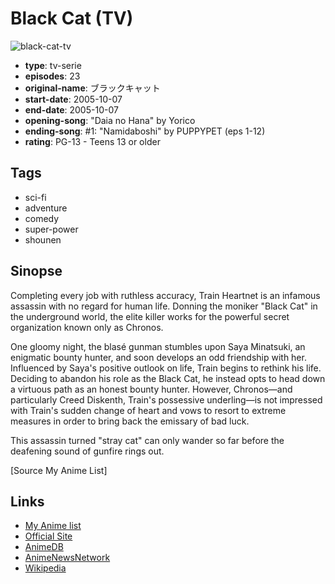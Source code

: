 # Black Cat (TV)

![black-cat-tv](https://cdn.myanimelist.net/images/anime/1485/110010.jpg)

-   **type**: tv-serie
-   **episodes**: 23
-   **original-name**: ブラックキャット
-   **start-date**: 2005-10-07
-   **end-date**: 2005-10-07
-   **opening-song**: "Daia no Hana" by Yorico
-   **ending-song**: #1: "Namidaboshi" by PUPPYPET (eps 1-12)
-   **rating**: PG-13 - Teens 13 or older

## Tags

-   sci-fi
-   adventure
-   comedy
-   super-power
-   shounen

## Sinopse

Completing every job with ruthless accuracy, Train Heartnet is an infamous assassin with no regard for human life. Donning the moniker "Black Cat" in the underground world, the elite killer works for the powerful secret organization known only as Chronos.

One gloomy night, the blasé gunman stumbles upon Saya Minatsuki, an enigmatic bounty hunter, and soon develops an odd friendship with her. Influenced by Saya's positive outlook on life, Train begins to rethink his life. Deciding to abandon his role as the Black Cat, he instead opts to head down a virtuous path as an honest bounty hunter. However, Chronos—and particularly Creed Diskenth, Train's possessive underling—is not impressed with Train's sudden change of heart and vows to resort to extreme measures in order to bring back the emissary of bad luck.

This assassin turned "stray cat" can only wander so far before the deafening sound of gunfire rings out.

[Source My Anime List]

## Links

-   [My Anime list](https://myanimelist.net/anime/68/Black_Cat_TV)
-   [Official Site](http://www.j-blackcat.com/)
-   [AnimeDB](http://anidb.info/perl-bin/animedb.pl?show=anime&aid=3321)
-   [AnimeNewsNetwork](http://www.animenewsnetwork.com/encyclopedia/anime.php?id=5245)
-   [Wikipedia](http://en.wikipedia.org/wiki/Black_Cat_%28manga%29)
